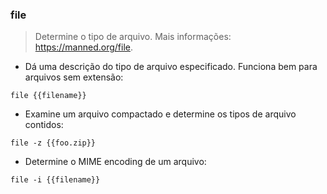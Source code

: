 ### file

> Determine o tipo de arquivo.
> Mais informações: <https://manned.org/file>.

- Dá uma descrição do tipo de arquivo especificado. Funciona bem para arquivos sem extensão:

`file {{filename}}`

- Examine um arquivo compactado e determine os tipos de arquivo contidos:

`file -z {{foo.zip}}`

- Determine o MIME encoding de um arquivo:

`file -i {{filename}}`

